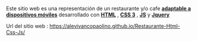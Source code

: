 Este sitio web es una representación de un restaurante y/o cafe <ins><b>adaptable a dispositivos móviles</ins></b> desarrollado con <ins><b>HTML</ins></b> , <ins><b>CSS 3</ins></b> , <ins><b>JS</ins></b> y <ins><b>Jquery</ins></b>

Url del sitio web : https://alevivancopaolino.github.io/Restaurante-Html-Css-Js/
